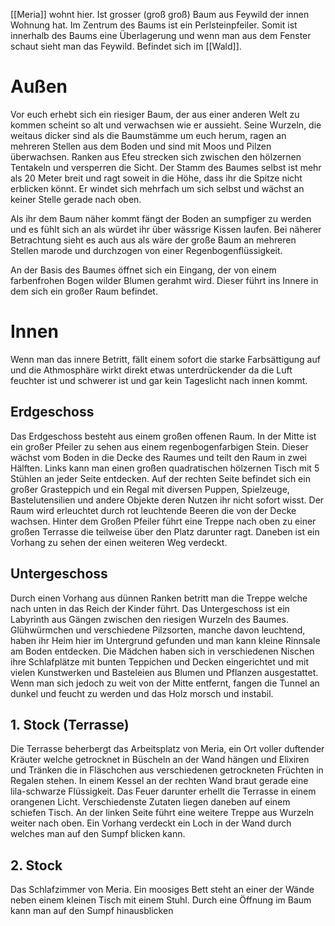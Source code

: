 [[Meria]] wohnt hier. Ist grosser (groß groß) Baum aus Feywild der innen Wohnung hat. 
Im Zentrum des Baums ist ein Perlsteinpfeiler. Somit ist innerhalb des Baums eine Überlagerung und wenn man aus dem Fenster schaut sieht man das Feywild.
Befindet sich im [[Wald]].

# Außen
Vor euch erhebt sich ein riesiger Baum, der aus einer anderen Welt zu kommen scheint so alt und verwachsen wie er aussieht. Seine Wurzeln, die weitaus dicker sind als die Baumstämme um euch herum, ragen an mehreren Stellen aus dem Boden und sind mit Moos und Pilzen überwachsen.
Ranken aus Efeu strecken sich zwischen den hölzernen Tentakeln und versperren die Sicht.
Der Stamm des Baumes selbst ist mehr als 20 Meter breit und ragt soweit in die Höhe, dass ihr die Spitze nicht erblicken könnt. Er windet sich mehrfach um sich selbst und wächst an keiner Stelle gerade nach oben.

Als ihr dem Baum näher kommt fängt der Boden an sumpfiger zu werden und es fühlt sich an als würdet ihr über wässrige Kissen laufen.
Bei näherer Betrachtung sieht es auch aus als wäre der große Baum an mehreren Stellen marode und durchzogen von einer Regenbogenflüssigkeit.

An der Basis des Baumes öffnet sich ein Eingang, der von einem farbenfrohen Bogen wilder Blumen gerahmt wird. Dieser führt ins Innere in dem sich ein großer Raum befindet.

# Innen
Wenn man das innere Betritt, fällt einem sofort die starke Farbsättigung auf und die Athmosphäre wirkt direkt etwas unterdrückender da die Luft feuchter ist und schwerer ist und gar kein Tageslicht nach innen kommt.

## Erdgeschoss
Das Erdgeschoss besteht aus einem großen offenen Raum. In der Mitte ist ein großer Pfeiler zu sehen aus einem regenbogenfarbigen Stein. Dieser wächst vom Boden in die Decke des Raumes und teilt den Raum in zwei Hälften. Links kann man einen großen quadratischen hölzernen Tisch mit 5 Stühlen an jeder Seite entdecken. Auf der rechten Seite befindet sich ein großer Grasteppich und ein Regal mit diversen Puppen, Spielzeuge, Bastelutensilien und andere Objekte deren Nutzen ihr nicht sofort wisst. 
Der Raum wird erleuchtet durch rot leuchtende Beeren die von der Decke wachsen.
Hinter dem Großen Pfeiler führt eine Treppe nach oben zu einer großen Terrasse die teilweise über den Platz darunter ragt. Daneben ist ein Vorhang zu sehen der einen weiteren Weg verdeckt.

## Untergeschoss
Durch einen Vorhang aus dünnen Ranken betritt man die Treppe welche nach unten in das Reich der Kinder führt.
Das Untergeschoss ist ein Labyrinth aus Gängen zwischen den riesigen Wurzeln des Baumes.
Glühwürmchen und verschiedene Pilzsorten, manche davon leuchtend, haben ihr Heim hier im Untergrund gefunden und man kann kleine Rinnsale am Boden entdecken.
Die Mädchen haben sich in verschiedenen Nischen ihre Schlafplätze mit bunten Teppichen und Decken eingerichtet und mit vielen Kunstwerken und Basteleien aus Blumen und Pflanzen ausgestattet.
Wenn man sich jedoch zu weit von der Mitte entfernt, fangen die Tunnel an dunkel und feucht zu werden und das Holz morsch und instabil.

## 1. Stock (Terrasse)
Die Terrasse beherbergt das Arbeitsplatz von Meria, ein Ort voller duftender Kräuter welche getrocknet in Büscheln an der Wand hängen und Elixiren und Tränken die in Fläschchen aus verschiedenen getrockneten Früchten in Regalen stehen.
In einem Kessel an der rechten Wand braut gerade eine lila-schwarze Flüssigkeit.
Das Feuer darunter erhellt die Terrasse in einem orangenen Licht.
Verschiedenste Zutaten liegen daneben auf einem schiefen Tisch.
An der linken Seite führt eine weitere Treppe aus Wurzeln weiter nach oben.
Ein Vorhang verdeckt ein Loch in der Wand durch welches man auf den Sumpf blicken kann.
## 2. Stock
Das Schlafzimmer von Meria. Ein moosiges Bett steht an einer der Wände neben einem kleinen Tisch mit einem Stuhl. Durch eine Öffnung im Baum kann man auf den Sumpf hinausblicken